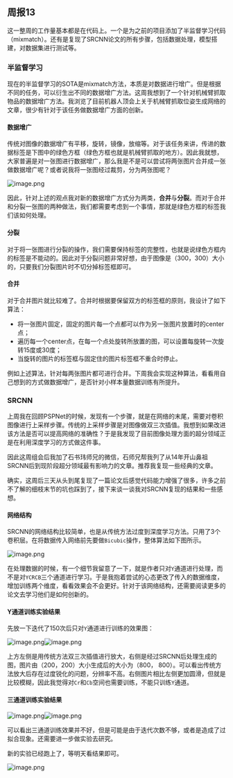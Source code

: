 ## 周报13

这一整周的工作量基本都是在代码上。一个是为之前的项目添加了半监督学习代码（mixmatch）。还有是复现了SRCNN论文的所有步骤，包括数据处理，模型搭建，对数据集进行测试等。

### 半监督学习

现在的半监督学习的SOTA是mixmatch方法，本质是对数据进行增广。但是根据不同的任务，可以衍生出不同的数据增广方法。这周我想到了一个针对机械臂抓取物品的数据增广方法。我浏览了目前机器人顶会上关于机械臂抓取位姿生成网络的文章，很少有针对于该任务做数据增广方面的创新。

#### 数据增广

传统对图像的数据增广有平移，旋转，镜像，放缩等。对于该任务来讲，传进的数据标签是下图中的绿色方框（绿色方框也就是机械臂抓取的地方）。因此我就想，大家普遍是对一张图进行数据增广，那么我是不是可以尝试将两张图片合并成一张做数据增广呢？或者说我将一张图经过裁剪，分为两张图呢？

![image.png](assets/image-20211031222649-t3aafz3.png)

因此，针对上述的观点我对新的数据增广方式分为两类，**合并**与**分裂**。而对于合并和分裂一张图的两种做法，我们都需要考虑到一个事情，那就是绿色方框的标签我们该如何处理。

#### 分裂

对于将一张图进行分裂的操作，我们需要保持标签的完整性，也就是说绿色方框内的标签是不能动的。因此对于分裂问题非常好想，由于图像是（300，300）大小的，只要我们分裂图片时不切分掉标签框即可。

#### 合并

对于合并图片就比较难了。合并时根据要保留双方的标签框的原则，我设计了如下算法：

* 将一张图片固定，固定的图片每一个点都可以作为另一张图片放置时的center点；
* 遍历每一个center点，在每一个点处旋转所放置的图，可以设置每旋转一次旋转15度或30度；
* 当旋转的图片的标签框与固定住的图片标签框不重合时停止。

例如上述算法，针对每两张图片都可进行合并。下周我会实现这种算法，看看用自己想到的方式做数据增广，是否针对小样本量数据训练有所提升。

### SRCNN

上周我在回顾PSPNet的时候，发现有一个步骤，就是在网络的末尾，需要对卷积图像进行上采样步骤。传统的上采样步骤是对图像做双三次插值。我想到如果改进该方法是否可以提高网络的准确性？于是我发现了目前图像处理方面的超分领域正是在利用深度学习的方式做这件事。

因此这周组会后我加了石书玮师兄的微信，石师兄帮我列了从14年开山鼻祖SRCNN后到现阶段超分领域最有影响力的文章。推荐我复现一些经典的文章。

确实，这周后三天从头到尾复现了一篇论文后感觉代码能力增强了很多，许多之前不了解的细枝末节的坑也踩到了，接下来谈一谈我对SRCNN复现的结果和一些感想。

#### 网络结构

SRCNN的网络结构比较简单，也是从传统方法过度到深度学习方法。只用了3个卷积层。在将数据传入网络前先要做`Bicubic`操作，整体算法如下图所示。

![image.png](assets/image-20211031231855-pfkkud0.png)

在处理数据的时候，有一个细节我留意了一下，就是作者只对`Y`通道进行处理，而不是对`YCRCB`三个通道进行学习。于是我抱着尝试的心态更改了传入的数据维度，增加训练两个维度，看看效果会不会更好。针对于该网络结构，还需要阅读更多的论文去学习他们是如何创新的。

#### Y通道训练实验结果

先放一下迭代了150次后只对`Y`通道进行训练的效果图：

![image.png](assets/image-20211031232207-vibvjt9.png)![image.png](assets/image-20211031232229-77jbdls.png)

上方左侧是用传统方法双三次插值进行放大，右侧是经过SRCNN后处理生成的图，图片由（200，200）大小生成后的大小为（800， 800）。可以看出传统方法放大后存在过度锐化的问题，分辨率不高。右侧图片相比左侧更加圆滑，但就是比较模糊，因此我觉得对`Cr`和`Cb`空间也需要训练，不能只训练`Y`通道。

#### 三通道训练实验结果

![image.png](assets/image-20211031232207-vibvjt9.png)![image.png](assets/image-20211101013147-u5vmwi5.png)

可以看出三通道训练效果并不好，但是可能是由于迭代次数不够，或者是造成了过拟合现象。还需要进一步做实验去研究。

新的实验已经跑上了，等明天看结果即可。

![image.png](assets/image-20211031234407-6mm2p17.png)